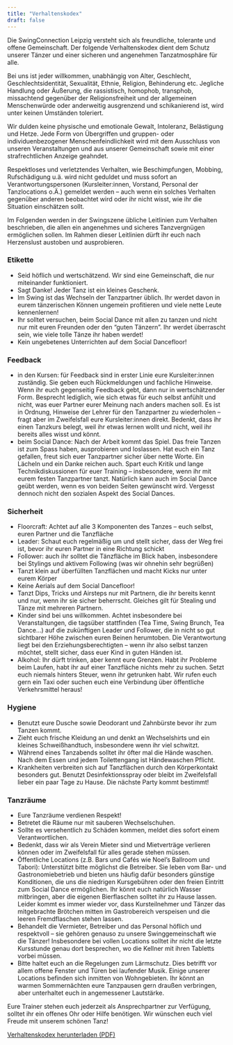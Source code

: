 ```yaml
---
title: "Verhaltenskodex"
draft: false
---
```


Die SwingConnection Leipzig versteht sich als freundliche, tolerante und offene Gemeinschaft. Der folgende Verhaltenskodex dient dem Schutz unserer Tänzer und einer sicheren und angenehmen Tanzatmosphäre für alle.

Bei uns ist jeder willkommen, unabhängig von Alter, Geschlecht, Geschlechtsidentität, Sexualität, Ethnie, Religion, Behinderung etc. Jegliche Handlung oder Äußerung, die rassistisch, homophob, transphob, missachtend gegenüber der Religionsfreiheit und der allgemeinen Menschenwürde oder anderweitig ausgrenzend und schikanierend ist, wird unter keinen Umständen toleriert.

Wir dulden keine physische und emotionale Gewalt, Intoleranz, Belästigung und Hetze. Jede Form von Übergriffen und gruppen- oder individuenbezogener Menschenfeindlichkeit wird mit dem Ausschluss von unseren Veranstaltungen und aus unserer Gemeinschaft sowie mit einer strafrechtlichen Anzeige geahndet.

Respektloses und verletztendes Verhalten, wie Beschimpfungen, Mobbing, Rufschädigung u.ä. wird nicht geduldet und muss sofort an Verantwortungspersonen (Kursleiter:innen, Vorstand, Personal der Tanzlocations o.Ä.) gemeldet werden – auch wenn ein solches Verhalten gegenüber anderen beobachtet wird oder ihr nicht wisst, wie ihr die Situation einschätzen sollt.

Im Folgenden werden in der Swingszene übliche Leitlinien zum Verhalten beschrieben, die allen ein angenehmes und sicheres Tanzvergnügen ermöglichen sollen. Im Rahmen dieser Leitlinien dürft ihr euch nach Herzenslust austoben und ausprobieren.

### Etikette

- Seid höflich und wertschätzend. Wir sind eine Gemeinschaft, die nur miteinander funktioniert.
- Sagt Danke! Jeder Tanz ist ein kleines Geschenk.
- Im Swing ist das Wechseln der Tanzpartner üblich. Ihr werdet davon in eurem tänzerischen Können ungemein profitieren und viele nette Leute kennenlernen!
- Ihr solltet versuchen, beim Social Dance mit allen zu tanzen und nicht nur mit euren Freunden oder den “guten Tänzern”. Ihr werdet überrascht sein, wie viele tolle Tänze ihr haben werdet!
- Kein ungebetenes Unterrichten auf dem Social Dancefloor!

 
### Feedback

- in den Kursen: für Feedback sind in erster Linie eure Kursleiter:innen zuständig. Sie geben euch Rückmeldungen und fachliche Hinweise. Wenn ihr euch gegenseitig Feedback gebt, dann nur in wertschätzender Form. Besprecht lediglich, wie sich etwas für euch selbst anfühlt und nicht, was euer Partner eurer Meinung nach anders machen soll. Es ist in Ordnung, Hinweise der Lehrer für den Tanzpartner zu wiederholen – fragt aber im Zweifelsfall eure Kursleiter:innen direkt. Bedenkt, dass ihr einen Tanzkurs belegt, weil ihr etwas lernen wollt und nicht, weil ihr bereits alles wisst und könnt.
- beim Social Dance: Nach der Arbeit kommt das Spiel. Das freie Tanzen ist zum Spass haben, ausprobieren und loslassen. Hat euch ein Tanz gefallen, freut sich euer Tanzpartner sicher über nette Worte. Ein Lächeln und ein Danke reichen auch. Spart euch Kritik und lange Technikdiskussionen für euer Training – insbesondere, wenn ihr mit eurem festen Tanzpartner tanzt. Natürlich kann auch im Social Dance geübt werden, wenn es von beiden Seiten gewünscht wird. Vergesst dennoch nicht den sozialen Aspekt des Social Dances.

 
### Sicherheit

- Floorcraft: Achtet auf alle 3 Komponenten des Tanzes – euch selbst, euren Partner und die Tanzfläche
- Leader: Schaut euch regelmäßig um und stellt sicher, dass der Weg frei ist, bevor ihr euren Partner in eine Richtung schickt
- Follower: auch ihr solltet die Tänzfläche im Blick haben, insbesondere bei Stylings und aktivem Following (was wir ohnehin sehr begrüßen)
- Tanzt klein auf überfüllten Tanzflächen und macht Kicks nur unter eurem Körper
- Keine Aerials auf dem Social Dancefloor!
- Tanzt Dips, Tricks und Airsteps nur mit Partnern, die ihr bereits kennt und nur, wenn ihr sie sicher beherrscht. Gleiches gilt für Stealing und Tänze mit mehreren Partnern.
- Kinder sind bei uns willkommen. Achtet insbesondere bei Veranstaltungen, die tagsüber stattfinden (Tea Time, Swing Brunch, Tea Dance…) auf die zukünftigen Leader und Follower, die in nicht so gut sichtbarer Höhe zwischen euren Beinen herumtoben. Die Verantwortung liegt bei den Erziehungsberechtigten – wenn ihr also selbst tanzen möchtet, stellt sicher, dass euer Kind in guten Händen ist.
- Alkohol: Ihr dürft trinken, aber kennt eure Grenzen. Habt ihr Probleme beim Laufen, habt ihr auf einer Tanzfläche nichts mehr zu suchen. Setzt euch niemals hinters Steuer, wenn ihr getrunken habt. Wir rufen euch gern ein Taxi oder suchen euch eine Verbindung über öffentliche Verkehrsmittel heraus!

 
### Hygiene

- Benutzt eure Dusche sowie Deodorant und Zahnbürste bevor ihr zum Tanzen kommt.
- Zieht euch frische Kleidung an und denkt an Wechselshirts und ein kleines Schweißhandtuch, insbesondere wenn ihr viel schwitzt.
- Während eines Tanzabends solltet ihr öfter mal die Hände waschen. Nach dem Essen und jedem Toilettengang ist Händewaschen Pflicht.
- Krankheiten verbreiten sich auf Tanzflächen durch den Körperkontakt besonders gut. Benutzt Desinfektionsspray oder bleibt im Zweifelsfall lieber ein paar Tage zu Hause. Die nächste Party kommt bestimmt!

 
### Tanzräume

- Eure Tanzräume verdienen Respekt!
- Betretet die Räume nur mit sauberen Wechselschuhen.
- Sollte es versehentlich zu Schäden kommen, meldet dies sofort einem Verantwortlichen.
- Bedenkt, dass wir als Verein Mieter sind und Mietverträge verlieren können oder im Zweifelsfall für alles gerade stehen müssen.
- Öffentliche Locations (z.B. Bars und Cafés wie Noel’s Ballroom und Tabori): Unterstützt bitte möglichst die Betreiber. Sie leben vom Bar- und Gastronomiebetrieb und bieten uns häufig dafür besonders günstige Konditionen, die uns die niedrigen Kursgebühren oder den freien Eintritt zum Social Dance ermöglichen. Ihr könnt euch natürlich Wasser mitbringen, aber die eigenen Bierflaschen solltet ihr zu Hause lassen. Leider kommt es immer wieder vor, dass Kursteilnehmer und Tänzer das mitgebrachte Brötchen mitten im Gastrobereich verspeisen und die leeren Fremdflaschen stehen lassen.
- Behandelt die Vermieter, Betreiber und das Personal höflich und respektvoll – sie gehören genauso zu unsere Swinggemeinschaft wie die Tänzer! Insbesondere bei vollen Locations solltet ihr nicht die letzte Kursstunde genau dort besprechen, wo die Kellner mit ihren Tabletts vorbei müssen.
- Bitte haltet euch an die Regelungen zum Lärmschutz. Dies betrifft vor allem offene Fenster und Türen bei laufender Musik. Einige unserer Locations befinden sich inmitten von Wohngebieten. Ihr könnt an warmen Sommernächten eure Tanzpausen gern draußen verbringen, aber unterhaltet euch in angemessener Lautstärke.

Eure Trainer stehen euch jederzeit als Ansprechpartner zur Verfügung, solltet ihr ein offenes Ohr oder Hilfe benötigen. Wir wünschen euch viel Freude mit unserem schönen Tanz!

[Verhaltenskodex herunterladen (PDF)]()
